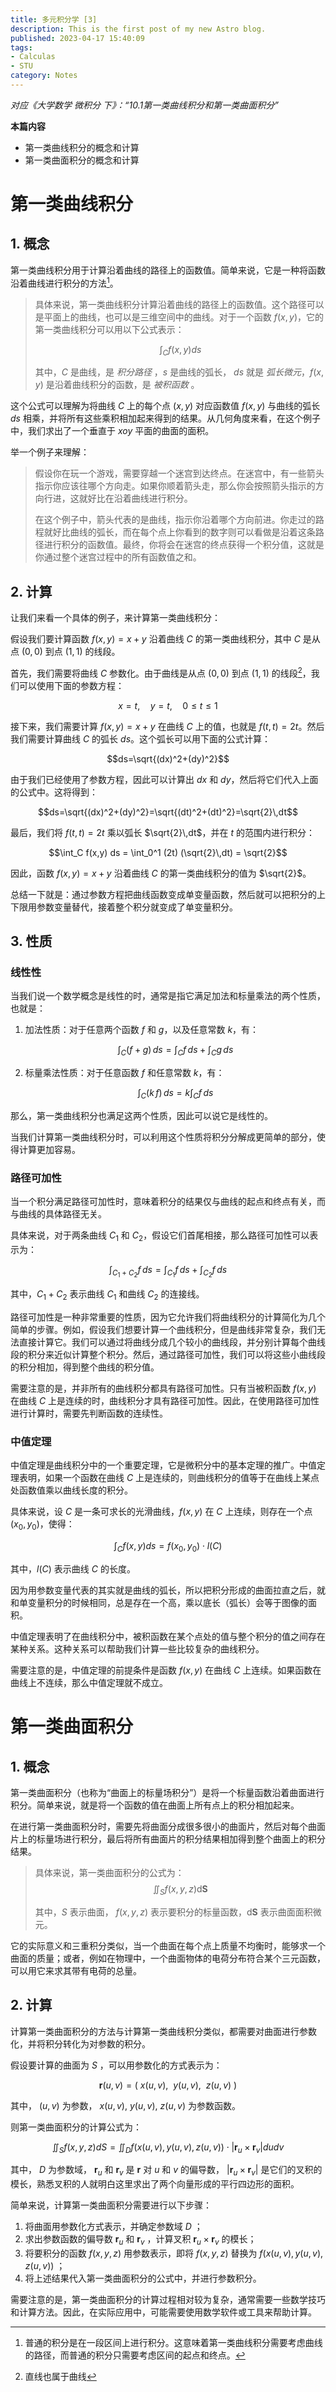 ```yaml
---
title: 多元积分学 [3]
description: This is the first post of my new Astro blog.
published: 2023-04-17 15:40:09
tags:
- Calculas
- STU
category: Notes
---
```


*对应《大学数学 微积分 下》：“10.1第一类曲线积分和第一类曲面积分”*


**本篇内容**
- 第一类曲线积分的概念和计算
- 第一类曲面积分的概念和计算

<!--more-->


# 第一类曲线积分
## 1. 概念
第一类曲线积分用于计算沿着曲线的路径上的函数值。简单来说，它是一种将函数沿着曲线进行积分的方法[^1]。

[^1]: 普通的积分是在一段区间上进行积分。这意味着第一类曲线积分需要考虑曲线的路径，而普通的积分只需要考虑区间的起点和终点。

>具体来说，第一类曲线积分计算沿着曲线的路径上的函数值。这个路径可以是平面上的曲线，也可以是三维空间中的曲线。对于一个函数 $f(x,y)$，它的第一类曲线积分可以用以下公式表示：
>
>$$\int_C f(x,y) ds$$
>
>其中，$C$ 是曲线，是 *积分路径* ，$s$ 是曲线的弧长， $ds$ 就是 *弧长微元*，$f(x,y)$ 是沿着曲线积分的函数，是 *被积函数* 。

这个公式可以理解为将曲线 $C$ 上的每个点 $(x,y)$ 对应函数值 $f(x,y)$ 与曲线的弧长 $ds$ 相乘，并将所有这些乘积相加起来得到的结果。从几何角度来看，在这个例子中，我们求出了一个垂直于 $xoy$ 平面的曲面的面积。

举一个例子来理解：
>假设你在玩一个游戏，需要穿越一个迷宫到达终点。在迷宫中，有一些箭头指示你应该往哪个方向走。如果你顺着箭头走，那么你会按照箭头指示的方向行进，这就好比在沿着曲线进行积分。
>
>在这个例子中，箭头代表的是曲线，指示你沿着哪个方向前进。你走过的路程就好比曲线的弧长，而在每个点上你看到的数字则可以看做是沿着这条路径进行积分的函数值。最终，你将会在迷宫的终点获得一个积分值，这就是你通过整个迷宫过程中的所有函数值之和。


## 2. 计算
让我们来看一个具体的例子，来计算第一类曲线积分：

假设我们要计算函数 $f(x,y)=x+y$ 沿着曲线 $C$ 的第一类曲线积分，其中 $C$ 是从点 $(0,0)$ 到点 $(1,1)$ 的线段。

首先，我们需要将曲线 $C$ 参数化。由于曲线是从点 $(0,0)$ 到点 $(1,1)$ 的线段[^2]，我们可以使用下面的参数方程：

$$x=t, \quad y=t, \quad 0 \leq t \leq 1$$

[^2]: 直线也属于曲线

接下来，我们需要计算 $f(x,y)=x+y$ 在曲线 $C$ 上的值，也就是 $f(t,t)=2t$。然后我们需要计算曲线 $C$ 的弧长 $ds$。这个弧长可以用下面的公式计算：

$$ds=\sqrt{(dx)^2+(dy)^2}$$

由于我们已经使用了参数方程，因此可以计算出 $dx$ 和 $dy$，然后将它们代入上面的公式中。这将得到：

$$ds=\sqrt{(dx)^2+(dy)^2}=\sqrt{(dt)^2+(dt)^2}=\sqrt{2}\,dt$$

最后，我们将 $f(t,t)=2t$ 乘以弧长 $\sqrt{2}\,dt$，并在 $t$ 的范围内进行积分：

$$\int_C f(x,y) ds = \int_0^1 (2t) (\sqrt{2}\,dt) = \sqrt{2}$$

因此，函数 $f(x,y)=x+y$ 沿着曲线 $C$ 的第一类曲线积分的值为 $\sqrt{2}$。


总结一下就是：通过参数方程把曲线函数变成单变量函数，然后就可以把积分的上下限用参数变量替代，接着整个积分就变成了单变量积分。


## 3. 性质
### 线性性
当我们说一个数学概念是线性的时，通常是指它满足加法和标量乘法的两个性质，也就是：

1. 加法性质：对于任意两个函数 $f$ 和 $g$，以及任意常数 $k$，有：

	$$\int_C (f+g)\, ds = \int_C f\, ds + \int_C g\, ds$$

2. 标量乘法性质：对于任意函数 $f$ 和任意常数 $k$，有：

	$$\int_C (k\,f)\, ds = k\int_C f\, ds$$

那么，第一类曲线积分也满足这两个性质，因此可以说它是线性的。

当我们计算第一类曲线积分时，可以利用这个性质将积分分解成更简单的部分，使得计算更加容易。

### 路径可加性
当一个积分满足路径可加性时，意味着积分的结果仅与曲线的起点和终点有关，而与曲线的具体路径无关。

具体来说，对于两条曲线 $C_1$ 和 $C_2$，假设它们首尾相接，那么路径可加性可以表示为：

$$\int_{C_1+C_2} f\, ds = \int_{C_1} f\, ds + \int_{C_2} f\, ds$$

其中，$C_1+C_2$ 表示曲线 $C_1$ 和曲线 $C_2$ 的连接线。

路径可加性是一种非常重要的性质，因为它允许我们将曲线积分的计算简化为几个简单的步骤。例如，假设我们想要计算一个曲线积分，但是曲线非常复杂，我们无法直接计算它。我们可以通过将曲线分成几个较小的曲线段，并分别计算每个曲线段的积分来近似计算整个积分。然后，通过路径可加性，我们可以将这些小曲线段的积分相加，得到整个曲线的积分值。

需要注意的是，并非所有的曲线积分都具有路径可加性。只有当被积函数 $f(x,y)$ 在曲线 $C$ 上是连续的时，曲线积分才具有路径可加性。因此，在使用路径可加性进行计算时，需要先判断函数的连续性。


### 中值定理
中值定理是曲线积分中的一个重要定理，它是微积分中的基本定理的推广。中值定理表明，如果一个函数在曲线 $C$ 上是连续的，则曲线积分的值等于在曲线上某点处函数值乘以曲线长度的积分。

具体来说，设 $C$ 是一条可求长的光滑曲线，$f(x,y)$ 在 $C$ 上连续，则存在一个点 $(x_0,y_0)$，使得：

$$\int_C f(x,y)ds=f(x_0,y_0)\cdot l(C)$$

其中，$l(C)$ 表示曲线 $C$ 的长度。

因为用参数变量代表的其实就是曲线的弧长，所以把积分形成的曲面拉直之后，就和单变量积分的时候相同，总是存在一个高，乘以底长（弧长）会等于图像的面积。

中值定理表明了在曲线积分中，被积函数在某个点处的值与整个积分的值之间存在某种关系。这种关系可以帮助我们计算一些比较复杂的曲线积分。

需要注意的是，中值定理的前提条件是函数 $f(x,y)$ 在曲线 $C$ 上连续。如果函数在曲线上不连续，那么中值定理就不成立。


# 第一类曲面积分
## 1. 概念
第一类曲面积分（也称为“曲面上的标量场积分”）是将一个标量函数沿着曲面进行积分。简单来说，就是将一个函数的值在曲面上所有点上的积分相加起来。

在进行第一类曲面积分时，需要先将曲面分成很多很小的曲面片，然后对每个曲面片上的标量场进行积分，最后将所有曲面片的积分结果相加得到整个曲面上的积分结果。

>具体来说，第一类曲面积分的公式为：
>$$\iint_S f(x, y, z)\mathrm{d}\mathbf{S}$$
>
>其中，$S$ 表示曲面， $f(x, y, z)$ 表示要积分的标量函数，$\mathrm{d}\mathbf{S}$ 表示曲面面积微元。

它的实际意义和三重积分类似，当一个曲面在每个点上质量不均衡时，能够求一个曲面的质量；或者，例如在物理中，一个曲面物体的电荷分布符合某个三元函数，可以用它来求其带有电荷的总量。

## 2. 计算
计算第一类曲面积分的方法与计算第一类曲线积分类似，都需要对曲面进行参数化，并将积分转化为对参数的积分。

假设要计算的曲面为 $S$ ，可以用参数化的方式表示为：

$$\mathbf{r}(u, v) = (\ x(u, v),\ \ y(u, v),\ \ z(u, v)\ )$$

其中， $(u,v)$ 为参数， $x(u,v),\ y(u,v),\ z(u,v)$ 为参数函数。

则第一类曲面积分的计算公式为：

$$\iint_S f(x,y,z) dS = \iint_D f(x(u,v),y(u,v),z(u,v)) \cdot |\mathbf{r}_u \times \mathbf{r}_v| du dv$$

其中， $D$ 为参数域， $\mathbf{r}_u$ 和 $\mathbf{r}_v$ 是 $\mathbf{r}$ 对 $u$ 和 $v$ 的偏导数， $|\mathbf{r}_u \times \mathbf{r}_v|$ 是它们的叉积的模长，熟悉叉积的人就明白这里求出了两个向量形成的平行四边形的面积。

简单来说，计算第一类曲面积分需要进行以下步骤：

1. 将曲面用参数化方式表示，并确定参数域 $D$ ；
2. 求出参数函数的偏导数 $\mathbf{r}_u$ 和 $\mathbf{r}_v$ ，计算叉积 $\mathbf{r}_u \times \mathbf{r}_v$ 的模长；
3. 将要积分的函数 $f(x,y,z)$ 用参数表示，即将 $f(x,y,z)$ 替换为 $f(x(u,v),y(u,v),z(u,v))$ ；
4. 将上述结果代入第一类曲面积分的公式中，并进行参数积分。

需要注意的是，第一类曲面积分的计算过程相对较为复杂，通常需要一些数学技巧和计算方法。因此，在实际应用中，可能需要使用数学软件或工具来帮助计算。
